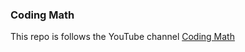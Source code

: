 ### Coding Math
This repo is follows the YouTube channel
[Coding Math](https://www.youtube.com/channel/UCF6F8LdCSWlRwQm_hfA2bcQ)
